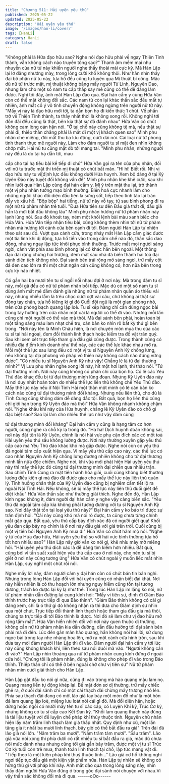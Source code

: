 ```yaml
---
title: "Chương 511: Hải uyên yêu thú"
published: 2025-05-22
updated: 2025-05-22
description: 'Hải uyên yêu thú'
image: '/images/han-li/cover/'
tags: [HanLi]
category: HanLi
draft: false
---
```


"Không phải là Hứa đạo hữu sao? Nghe nói đạo hữu phải về ngay
Thiên Tinh thành, vẫn không cách nào truyền tống sao?" Thanh
âm mềm mai nhu nhuyễn của nữ tử này khiến người nghe thấy
thoải mái cực kỳ.
Mà Hàn Lập lại lơ đãng nhướng mày, trong lòng cười khổ không
thôi.
Như hắn nhìn thấy đại bộ phận nữ tu này, tựa hồ đều cũng tu
luyện qua Mị thuật bí công. Mặc dù nữ tử trước mặt, mị thuật
không bằng mấy người Tử Linh, Nguyên Dao, nhưng làm cho một
số nam tu cấp thấp say mê cũng có thể dễ dàng làm được.
Nghĩ tới đây, ánh măt Hàn Lập đảo qua.
Đại hán cẩm y cùng Hứa Vân còn có thể mặt không đổi sắc. Các
nam tử còn lại khác thần sắc đều mất tự nhiên, ánh mắt cố ý vô
tình chuyển động không ngừng trên người nữ tử này.
"Mấy vị này là đạo hữu mới tới, ta dẫn bọn họ đi kiến thức 1 chút.
Về phần trở về Thiên Tinh thành, ta thấy nhất thời là không xong
rồi. Không nghĩ tới đồn đãi đều cũng là thật, bên kia thật sự đã
đánh nhau" Hứa Vân có chút không cam lòng oán hận nói.
"Ở tại chỗ này cũng không tệ mà, nếu thật sự phải đi, thiếp thân
chẳng phải là mất đi một vị khách quen sao" Minh phu nhân che
miệng, đôi mắt thu ba lưu động, cười dài nói. Cái loại nữ tử phong
tình thanh thục mê người này,
Làm cho đám người tu sĩ mặt đen nhìn không chớp mắt. Hai nũ tu
cũng mặt đỏ tới mang tai.
"Minh phu nhân, những người này đều là do tại hạ dẫn tới, mau

cấp cho tại hạ tiêu bài kế tiếp đi chứ" Hứa Vân gọi ra tên của phụ
nhân, đối với nữ tu trước mặt thi triển mị thuật có chút bất mãn.
"Hì hì! Biết rồi. Nhị vị đạo hữu này tu vi[định lực đều không dưới
Hứa huynh. Xem bộ dáng ở tại Kỳ Uyên Đảo này tuyệt đối không
vấn đề" Minh phu nhân khe khẽ cười, sau khi nhìn lướt qua Hàn
Lập cùng đại hán cẩm y. Mị ý trên mặt thu lại, trở thành một vị phụ
nhân tướng mạo bình thường.
Biến hoá cực nhanh làm cho những người khác đối diện đầu tiên
là sửng sốt, tiếp theo tinh táo lại tràn đầy vẻ xấu hổ.
"Bộp bộp" hai tiếng, nữ tử này vỗ tay, từ sau bình phong đi ra một
nữ tử phàm nhân trẻ tuổi.
"Đưa Hứa tiên sư đến Đấu giá thất đi, đấu giá hẳn là mới bắt đầu
không lâu" Minh phụ nhân hướng nữ tử phàm nhân này lạnh lùng
nói. Sau đó khoát tay, ném một khối lệnh bài màu xanh biếc cho
Hứa Vân.
Hứa Vân tiếp nhận tiêu bài, cũng không thèm nhìn tới nữ tử phàm
nhân mà hướng tới cánh cửa bên cạnh đi tới.
Đám người Hàn Lập tự nhiên theo sát sau đó.
Vượt qua cánh cửa, trong nháy mắt Hàn Lập cảm giác đươc một
tia linh khí dị động,
tựa hồ tiến vào trong cấm chế nào đó, thần sắc dao động, nhưng
ngay lập tức khôi phục bình thường.
Trước mắt mọi người sáng ngời, cảnh vật phía sau bình phong lại
có khác hẳn bên ngoài.
Một thông đạo dài rộng chừng hai trượng, đem mặt sau nhà đá
biến thành hai toà đại sảnh diên tích không nhỏ.
Đại sảnh bên trái rộng mở sáng ngời, trừ mấy cột đá đen cao lớn
ra thì một chút ngăn cản cũng không có, hơn nữa bên trong cực
kỳ náo nhiệt.

Có gần hai ba mươi tên tu sĩ ngồi nối nhau đợi ở nơi này. Mà
trong đám tu sĩ này, mỗi gã đều có nữ tử phàm nhân bồi tiếp. Mặc
dù có một số nam tu sĩ dùng ánh mắt mê đắm đánh giá những nữ
tử phàm nhân quần áo thiếu vải này, nhưng nhiều lắm là trêu
chọc cười cợt vài câu, chứ không ai thật sự động tay chân, tựa hồ
kiêng kị gì đó
Cuối đội ngũ là một gian phòng nhỏ, trên cửa phòng bạch quang
lập loè. Tu sĩ xếp hàng chỉ cần dùng ngọc bài trong tay hướng
trên cửa nhấn một cái là người có thể đi vào. Nhưng mỗi lần cũng
chỉ một người có thể vào mà thôi.
Mà đại sảnh bên phải, hoàn toàn bị một tầng sáng màu lam nhạt
chế trụ, căn bản ko nhìn rõ bất kỳ thứ gì bên trong.
"Nơi này tên là Minh Châu hiên, là nơi chuyên môn mua thu của
các tu sĩ tại hải ngoại, đem đổi thành linh thạch hoặc kiểm tra đồ
vật trân quý. Sau khi xem xét trực tiếp tham gia đấu giá cũng
được. Trong thành cũng có nhiều địa điểm kinh doanh như thế
này, các các thế lực khác nhau mở ra. Mỗi một thế lực sau lưng
đều có một vị tu sĩ Nguyên Anh Kỳ chống lưng, nếu không tại địa
phưong vô pháp vô thiên này không cách nào đứng vững được".
"Có nhiều tu sĩ Nguyên Anh Kỳ như vậy! Chẳng lẻ là tứ đại
thương minh?" Vị Lưu phụ nhân nghe xong lời này, hít một hơi
lạnh, thì thào nói.
"Tứ đại thương minh. Nơi này cũng không có phân chi của bọn
họ. Có lẽ các Yêu Thú đảo khác đều bị tứ đại thương minh lũng
đoạn. Nhưng Kỳ Uyên đảo này là nơi duy nhất hoàn toàn do nhiều
thế lực liên thủ khống chế Yêu Thú đảo. Mấy thế lực này nếu ở
Nội Tinh Hải một thân một mình có lẽ căn bản ko cách nào cùng
tứ đại thương minh đối kháng. Nhưng nếu liên thủ, cho dù là Tinh
Cung cũng không dám dễ dàng đắc tội. Bất quá, bọn họ liên thủ
cũng chỉ giới hạn trong Kỳ Uyên đảo mà thôi" Hứa Vân không
nhanh không chậm nói.
"Nghe khẩu khí này của Hứa huynh, chẳng lẽ Kỳ Uyên đảo có chỗ
gì đặc biệt sao? Sao lại làm cho nhiều thế lực như vậy dám cùng

tứ đại thương minh đối kháng" Đại hán cẩm y cũng là hạng tâm
cơ hơn người, cũng nghe ra chỗ kỳ lạ trong đó.
"Ha ha! Dịch huynh đoán không sai, nơi này đặt tên là Kỳ Uyên,
chính là nói hải vực phụ cận đích xác có một toà Hải uyên yêu thú
sâu không lường được. Nơi này thường xuyên gặp yêu thú cấp
cao mà Yêu Thú đảo khác khó mà gặp được. Nghe nói còn có
yêu thú đã ngoài tám cấp xuất hiện qua. Vì mấy yêu thú cấp cao
này, các thế lực có cao nhân Nguyên Anh Kỳ chống lưng đương
nhiên không cho tứ đại thương minh lần nữa độc chiếm. Nghe nói,
khi vừa mới phát hiện Hải uyên yêu thú này thì mấy thế lực đó
cùng tứ đại thương minh đại chiến qua nhiều trận. Sau chính Tinh
Cung ra mặt tiến hành hòa giải, cuối cùng không biết thương
lượng điều kiện gì mà đảo đã được giao cho mấy thế lực này liên
thủ quản lý. Tình huống chân thật của Kỳ Uyên đảo cũng bị
nghiêm cấm tiết lộ ra ngoài Nội Tinh Hải. Nếu không, sẽ bị mấy
thế lực này liên thủ đuổi giết để diệt khẩu" Hứa Vân thần sắc như
thường giải thích.
Nghe đến đó, Hàn Lập kinh ngạc không ít, đám người đại hán
cẩm y nghe vậy càng biến sắc.
"Yêu thú đã ngoài tám cấp kia không phải tương đương với tu sĩ
Nguyên Anh Kỳ sao. Nơi đây thật tồn tại loại yêu thú này?" Đại
hán cẩm y ko bảo trì được sự trấn định hỏi.
"Cái này cũng khó mà nói rõ được, ta cũng chưa từng chính mắt
gặp qua. Bất quá, yêu thú cấp bảy đích xác đã có người giết qua!
Khối yêu đan cấp bảy nọ chính là ở nơi này đấu giá với giá trên
trời. Cuối cùng bị một vị tiền bối Nguyen Anh Kỳ mua đi" Húa Vân
có chút hâm mộ nói.
"Nghe ý tứ của Hứa đạo hữu, Hải uyên yêu thú so với hải vực
bình thường tựa hồ tốt hơn nhiều sao?" Hàn Lập nãy giờ vẫn ko
nói gì, khẽ nhíu mày mở miêng hỏi.
"Hải uyên yêu thú đich xác là dễ dàng tìm kiếm hơn nhiều. Bất
quá, cũng bởi vì tần suất xuất hiện yêu thú cấp cao ở nơi này, cho
nên tu sĩ bị giết ở nơi này cũng tương ứng" Hứa Vân có chút
ngoài ý muốn liếc mắt nhìn Hàn Lập, suy nghĩ một chút rồi nói.

Nghe mấy lời này, đám người câm y đại hán còn có chút bán tin
bán nghi.
Nhưng trong lòng Hàn Lập đối với hải uyên cũng có nhận biết đại
khái.
Nơi này hiển nhiên là có thu hoạch lớn nhưng nguy hiểm cũng tồn
tại tương đương, trách ko được lại kỳ lạ như thế.
Trong lúc Hàn Lập im lặng ko nói, nữ tử phàm nhân dẫn đường
lại cung kính hỏi:
"Mấy vị tiên sư, định đi Giám Bảo thính trước hay trực tiếp đi qua
Bảo thính".
"Giám Bảo thính không có cái gì đáng xem, chỉ là ó thứ gì đó
không nhận ra thì đưa cho Giám định sư nhìn qua một chút. Trực
tiếp đổi thành linh thạch hoặc tham gia đấu giá mà thôi, chúng ta
trực tiếp đi tới Bảo thính là được. Nơi đó sẽ làm chư vị đạo hữu
mở rộng tầm mắt".
Hứa Vân hiển nhiên đối với nơi này quen thuộc dị thường, không
cần nữ tử phàm nhân kia dẫn đường, dẫn đầu hướng tới đại sảnh
bên phải mà đi đến.
Lúc đến gần màn hào quang, hắn không nói hai lời, sử dụng ngọc
bài trong tay nhẹ nhàng hoa lên, mở ra một cánh cửa hình tròn,
sau khi đưa tay mời đám người Hàn Lập thì đi vào.
Đám người đại hán cẩm y tới lúc này cũng không khách khí, liền
theo sau nối đuôi mà vào.
"Ngươi không cần đi vào?" Hàn Lập nhìn thoáng qua nữ tử phàm
nhân cung kính đứng ở ngoài cửa hỏi.
"Chúng tôi là phàm nhân, đúng là không cho phép đi vào trong
Bảo thính. Thiếp thân chỉ có thể ở bên ngoài chờ chư vị tiên sư"
Nữ tử phàm nhân mỉm cười giải thích cho Hàn Lập.

Hàn Lập gật đầu ko nói gì nữa, cũng đi vào trong mà hào quang
màu lam nọ. Quang mang liền tự động khép lại.
Bề mặt đơn sơ dị thường, trừ mấy chiếc ghế ra, ở cuối đại sảnh
chỉ có một cái thạch đài chừng mấy trượng nhô lên.
Phía sau thạch đài đang có một lão giả tay bày một món đồ như
là một hòn đá lam quang lập loè, miệng lưu loát nói cái gì đó.
Mà đối diên hắn, hoặc đứng hoặc ngồi có mười mấy tên tu sĩ các
cấp, có Luyện Khí kỳ, Trúc Cơ kỳ, nhưng không có tu sĩ cấp cao
Kết Đan kỳ.
"Khối lam quang thạch này đúng là tài liệu tuyệt vời để luyện chế
pháp khí thủy thuộc tính. Nguyên chủ nhân hiện lấy năm trăm linh
thạch làm giá thấp nhất. Quy định như cũ, một lần tăng giá ít nhất
ba mươi linh thạch, bây giờ có thể bắt đầu ra giá" Trên đài đá lão
giả nói lớn.
"Năm trăm ba mươi".
"Năm trăm tám mươi".
"Sáu trăm".
Lão giả vừa nói xong thì phía dưới có rất nhiều tu sĩ bắt đầu ra
giá, măc dù chưa nói mức dành nhau nhưng cũng tới giá gần bảy
trăm, được một vị tu sĩ Trúc Cơ kỳ tuổi còn trẻ mua, thanh toán
linh thạch tại chỗ, lập tức mang vật đi.
"Tiếp theo là một kiện pháp khí thuỷ thuộc tính…" Lão giả cơ hồ
không nghỉ ngơi tiếp tục đấu giá một kiện vật phẩm nữa.
Hàn Lập tự nhiên sẽ không có hứng thú gì với pháp khí này. Ánh
mắt đảo qua trong lồng sáng này, nhin thấy đám người Hứa Vân
đứng ở trong góc đại sảnh nói chuyện với nhau.Vì vậy thần sắc
không đổi mà đi qua.
------oOo------
